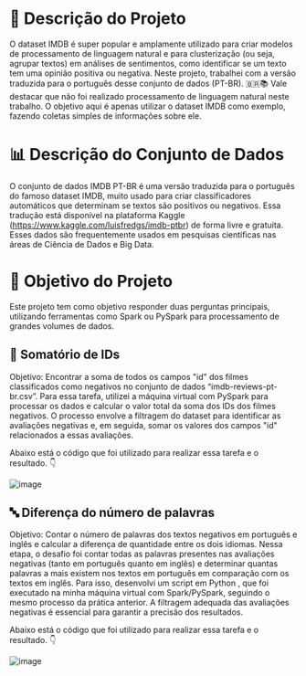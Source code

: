 # 📂 Descrição do Projeto
O dataset IMDB é super popular e amplamente utilizado para criar modelos de processamento de linguagem natural e para clusterização (ou seja, agrupar textos) em análises de sentimentos, como identificar se um texto tem uma opinião positiva ou negativa. 
Neste projeto, trabalhei com a versão traduzida para o português desse conjunto de dados (PT-BR). 🇧🇷📚
Vale destacar que não foi realizado processamento de linguagem natural neste trabalho. O objetivo aqui é apenas utilizar o dataset IMDB como exemplo, fazendo coletas simples de informações sobre ele. 

# 📊 Descrição do Conjunto de Dados
O conjunto de dados IMDB PT-BR é uma versão traduzida para o português do famoso dataset IMDB, muito usado para criar classificadores automáticos que determinam se textos são positivos ou negativos. 
Essa tradução está disponível na plataforma Kaggle (https://www.kaggle.com/luisfredgs/imdb-ptbr) de forma livre e gratuita. Esses dados são frequentemente usados em pesquisas científicas nas áreas de Ciência de Dados e Big Data. 

# 🎯 Objetivo do Projeto
Este projeto tem como objetivo responder duas perguntas principais, utilizando ferramentas como Spark ou PySpark para processamento de grandes volumes de dados.

## 🔢 Somatório de IDs

Objetivo: Encontrar a soma de todos os campos "id" dos filmes classificados como negativos no conjunto de dados “imdb-reviews-pt-br.csv”.
Para essa tarefa, utilizei a máquina virtual com PySpark para processar os dados e calcular o valor total da soma dos IDs dos filmes negativos. O processo envolve a filtragem do dataset para identificar as avaliações negativas e, em seguida, somar os valores dos campos "id" relacionados a essas avaliações. 

Abaixo está o código que foi utilizado para realizar essa tarefa e o resultado. 👇


![image](https://github.com/user-attachments/assets/7f93231d-a3f8-4bed-b529-4278ae490fc6)





## 🔤 Diferença do número de palavras

Objetivo: Contar o número de palavras dos textos negativos em português e inglês e calcular a diferença de quantidade entre os dois idiomas.
Nessa etapa, o desafio foi contar todas as palavras presentes nas avaliações negativas (tanto em português quanto em inglês) e determinar quantas palavras a mais existem nos textos em português em comparação com os textos em inglês. Para isso, desenvolvi um script em Python , que foi executado na minha máquina virtual com Spark/PySpark, seguindo o mesmo processo da prática anterior. A filtragem adequada das avaliações negativas é essencial para garantir a precisão dos resultados.

Abaixo está o código que foi utilizado para realizar essa tarefa e o resultado. 👇


![image](https://github.com/user-attachments/assets/8862b805-5808-4ad7-8a76-89748232e2b3)
